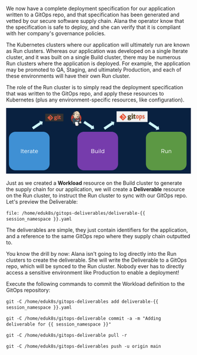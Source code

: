 We now have a complete deployment specification for our application written to a GitOps repo, and that specification has been generated and vetted by our secure software supply chain. Alana the operator know that the specification is safe to deploy, and she can verify that it is compliant with her company's governance policies.

The Kubernetes clusters where our application will ultimately run are known as Run clusters. Whereas our application was developed on a single Iterate cluster, and it was built on a single Build cluster, there may be numerous Run clusters where the application is deployed. For example, the application may be promoted to QA, Staging, and ultimately Production, and each of these environments will have their own Run cluster.

The role of the Run cluster is to simply read the deployment specification that was written to the GitOps repo, and apply these resources to Kubernetes (plus any environment-specific resources, like configuration).

![Run Cluster](images/run-cluster.png)

Just as we created a **Workload** resource on the Build cluster to generate the supply chain for our application, we will create a **Deliverable** resource on the Run cluster, to instruct the Run cluster to sync with our GitOps repo. Let's preview the Deliverable:

```editor:open-file
file: /home/eduk8s/gitops-deliverables/deliverable-{{ session_namespace }}.yaml
```

The deliverables are simple, they just contain identifiers for the application, and a reference to the same GitOps repo where they supply chain outputted to.

You know the drill by now: Alana isn't going to log directly into the Run clusters to create the deliverable. She will write the Deliverable to a GitOps repo, which will be synced to the Run cluster. Nobody ever has to directly access a sensitive environment like Production to enable a deployment!

Execute the following commands to commit the Workload definition to the GitOps repository:

```execute
git -C /home/eduk8s/gitops-deliverables add deliverable-{{ session_namespace }}.yaml
```

```execute
git -C /home/eduk8s/gitops-deliverable commit -a -m "Adding deliverable for {{ session_namespace }}"
```

```execute
git -C /home/eduk8s/gitops-deliverable pull -r
```

```execute
git -C /home/eduk8s/gitops-deliverables push -u origin main
```
